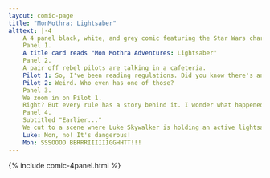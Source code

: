 ```yaml
---
layout: comic-page
title: "MonMothra: Lightsaber"
alttext: |-4 
    A 4 panel black, white, and grey comic featuring the Star Wars character Mon Mothma drawn with moth wings, a moth head, and insect hands.
    Panel 1.
    A title card reads "Mon Mothra Adventures: Lightsaber"
    Panel 2.
    A pair off rebel pilots are talking in a cafeteria.
    Pilot 1: So, I've been reading regulations. Did you know there's an explicit ban on activating lightsabers on rebel bases?
    Pilot 2: Weird. Who even has one of those?
    Panel 3.
    We zoom in on Pilot 1.
    Right? But every rule has a story behind it. I wonder what happened to create this one.
    Panel 4.
    Subtitled "Earlier..."
    We cut to a scene where Luke Skywalker is holding an active lightsaber and trying to hold off Mon Mothra who is reaching for it, wide eyed.
    Luke: Mon, no! It's dangerous!
    Mon: SSSOOOO BBRRRIIIIIIGGHHTT!!!
---
```

{% include comic-4panel.html %}